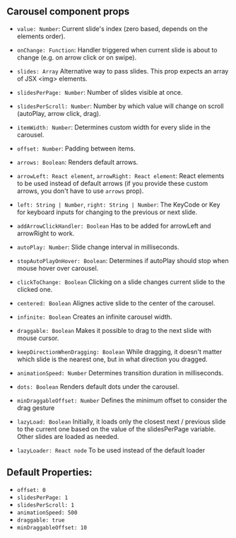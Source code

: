 ## Carousel component props

* ```value: Number```: Current slide's index (zero based, depends on the elements order).

* ```onChange: Function```: Handler triggered when current slide is about to change (e.g. on arrow click or on swipe).

* ```slides: Array``` Alternative way to pass slides. This prop expects an array of JSX \<img\> elements.

* ```slidesPerPage: Number```: Number of slides visible at once.

* ```slidesPerScroll: Number```: Number by which value will change on scroll (autoPlay, arrow click, drag).

* ```itemWidth: Number```: Determines custom width for every slide in the carousel.

* ```offset: Number```: Padding between items.

* ```arrows: Boolean```: Renders default arrows.

* ```arrowLeft: React element```, ```arrowRight: React element```: React elements to be used instead of default arrows (if you provide these custom arrows, you don't have to use ```arrows``` prop).

* ```left: String | Number```, ```right: String | Number```: The KeyCode or Key for keyboard inputs for changing to the previous or next slide.

* ```addArrowClickHandler: Boolean``` Has to be added for arrowLeft and arrowRight to work.

* ```autoPlay: Number```: Slide change interval in milliseconds.

* ```stopAutoPlayOnHover: Boolean```: Determines if autoPlay should stop when mouse hover over carousel.

* ```clickToChange: Boolean``` Clicking on a slide changes current slide to the clicked one.

* ```centered: Boolean``` Alignes active slide to the center of the carousel.

* ```infinite: Boolean``` Creates an infinite carousel width.

* ```draggable: Boolean``` Makes it possible to drag to the next slide with mouse cursor.

* ```keepDirectionWhenDragging: Boolean``` While dragging, it doesn't matter which slide is the nearest one, but in what direction you dragged.

* ```animationSpeed: Number``` Determines transition duration in milliseconds.

* ```dots: Boolean``` Renders default dots under the carousel.

* ```minDraggableOffset: Number``` Defines the minimum offset to consider the drag gesture

* ```lazyLoad: Boolean``` Initially, it loads only the closest next / previous slide to the current one based on the value of the slidesPerPage variable. Other slides are loaded as needed.

* ```lazyLoader: React node``` To be used instead of the default loader

## Default Properties:

- ```offset: 0```
- ```slidesPerPage: 1```
- ```slidesPerScroll: 1```
- ```animationSpeed: 500```
- ```draggable: true```
- ```minDraggableOffset: 10```
